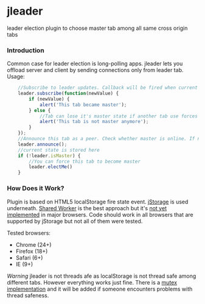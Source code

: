 jleader
=======

leader election plugin to choose master tab among all same cross origin tabs

### Introduction

Common case for leader election is long-polling apps. jleader lets you offload server and client by sending connections only from leader tab.
Usage:
```javascript
	//Subscribe to leader updates. Callback will be fired when current tab changes it's state.
	leader.subscribe(function(newValue) {
		if (newValue) {
			alert('This tab became master');
		} else {
			//Tab can lose it's master state if another tab use forces (explicitly calls electMe())
			alert('This tab is not master anymore');
		}
	});
	//Announce this tab as a peer. Check whether master is online. If not - elect this tab as master
	leader.announce();
	//current state is stored here
	if (!leader.isMaster) {
		//You can force this tab to become master
		leader.electMe()
	}
```


### How Does it Work?

Plugin is based on HTML5 localStorage fire state event. [jStorage](https://github.com/andris9/jStorage) is used underneath.
[Shared Worker](http://www.w3.org/TR/workers/#shared-workers-introduction) is the best approach but it's [not yet implemented](http://caniuse.com/#feat=sharedworkers) in major browsers. Code should work in all browsers that are supported by jStorage but not all of them were tested.

Tested browsers:
* Chrome (24+)
* Firefox (18+)
* Safari (6+)
* IE (9+)


*Warning* jleader is not threads afe as localStorage is not thread safe among different tabs. However everything works just fine. There is a [mutex implementation](http://balpha.de/2012/03/javascript-concurrency-and-locking-the-html5-localstorage/) and it will be added if someone encounters problems with thread safeness.
